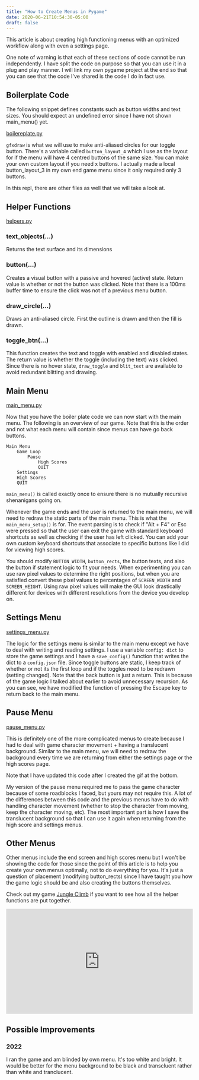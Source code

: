 ```yaml
---
title: "How to Create Menus in Pygame"
date: 2020-06-21T10:54:30-05:00
draft: false
---
```


This article is about creating high functioning menus with an optimized workflow along with even a settings page.

One note of warning is that each of these sections of code cannot be run independently.
I have split the code on purpose so that you can use it in a plug and play manner.
I will link my own pygame project at the end so that you can see that the code I've shared is the code I do in fact use.

## Boilerplate Code

The following snippet defines constants such as button widths and text sizes.
You should expect an undefined error since I have not shown main_menu() yet.

[boilereplate.py](https://repl.it/@elilopez/PygameMenus#boilerplate.py)

`gfxdraw` is what we will use to make anti-aliased circles for our toggle button.
There's a variable called `button_layout_4` which I use as the layout for if the menu will have 4 centred buttons of the same size.
You can make your own custom layout if you need x buttons. I actually made a local button_layout_3 in my own end game menu since it only required only 3 buttons.

In this repl, there are other files as well that we will take a look at.

## Helper Functions

[helpers.py](https://repl.it/@elilopez/PygameMenus#helpers.py)

### text_objects(…)

Returns the text surface and its dimensions

### button(…)

Creates a visual button with a passive and hovered (active) state.
Return value is whether or not the button was clicked.
Note that there is a 100ms buffer time to ensure the click was not of a previous menu button.

### draw_circle(…)

Draws an anti-aliased circle. First the outline is drawn and then the fill is drawn.

### toggle_btn(…)

This function creates the text and toggle with enabled and disabled states.
The return value is whether the toggle (including the text) was clicked.
Since there is no hover state, `draw_toggle` and `blit_text` are available to avoid redundant blitting and drawing.

## Main Menu

[main_menu.py](https://repl.it/@elilopez/PygameMenus#main_menu.py)

Now that you have the boiler plate code we can now start with the main menu.
The following is an overview of our game. Note that this is the order and not what each menu will contain since menus can have go back buttons.

```text
Main Menu
    Game Loop
        Pause
            High Scores
            QUIT
    Settings
    High Scores
    QUIT
```

`main_menu()` is called exactly once to ensure there is no mutually recursive shenanigans going on.

Whenever the game ends and the user is returned to the main menu, we will need to redraw the static parts of the main menu.
This is what the `main_menu_setup()` is for.
The event parsing is to check if "Alt + F4" or Esc were pressed so that the user can exit the game with standard keyboard shortcuts as well as checking if the user has left clicked.
You can add your own custom keyboard shortcuts that associate to specific buttons like I did for viewing high scores.

You should modify `BUTTON_WIDTH`, `button_rects`, the button texts, and also the button if statement logic to fit your needs.
When experimenting you can use raw pixel values to determine the right positions, but when you are satisfied convert these pixel values to percentages of `SCREEN_WIDTH` and `SCREEN_HEIGHT`.
Using raw pixel values will make the GUI look drastically different for devices with different resolutions from the device you develop on.

## Settings Menu

[settings_menu.py](https://repl.it/@elilopez/PygameMenus#settings_menu.py)

The logic for the settings menu is similar to the main menu except we have to deal with writing and reading settings.
I use a variable `config: dict` to store the game settings and I have a `save_config()` function that writes the dict to a `config.json` file.
Since toggle buttons are static, I keep track of whether or not its the first loop and if the toggles need to be redrawn (setting changed).
Note that the back button is just a return. This is because of the game logic I talked about earlier to avoid unnecessary recursion.
As you can see, we have modified the function of pressing the Escape key to return back to the main menu.

## Pause Menu

[pause_menu.py](https://repl.it/@elilopez/PygameMenus#pause_menu.py)

This is definitely one of the more complicated menus to create because I had to deal with game character movement + having a translucent background.
Similar to the main menu, we will need to redraw the background every time we are returning from either the settings page or the high scores page.

Note that I have updated this code after I created the gif at the bottom.

My version of the pause menu required me to pass the game character because of some roadblocks I faced, but yours may not require this.
A lot of the differences between this code and the previous menus have to do with handling character movement (whether to stop the character from moving, keep the character moving, etc).
The most important part is how I save the translucent background so that I can use it again when returning from the high score and settings menus.

## Other Menus

Other menus include the end screen and high scores menu but I won't be showing the code for those since the point of this article is to help you create your own menus optimally, not to do everything for you.
It's just a question of placement (modifying button_rects) since I have taught you how the game logic should be and also creating the buttons themselves.

Check out my game [Jungle Climb](https://github.com/elibroftw/jungle-climb) if you want to see how all the helper functions are put together.

<div style='position:relative;padding-bottom:calc(100% / 1.78)'><iframe src='https://gfycat.com/ifr/arcticbigheartedaddax' frameborder='0' scrolling='no' width='100%' height='100%' style='position:absolute;top:0;left:0;' allowfullscreen></iframe></div>

## Possible Improvements

### 2022

I ran the game and am blinded by own menu. It's too white and bright. It would be better for the menu background to be black and transcluent rather than white and tranclucent.
